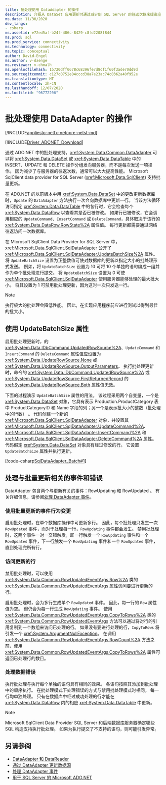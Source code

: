```yaml
---
title: 批处理使用 DataAdapter 的操作
description: 介绍从 DataSet 应用更新时通过减少到 SQL Server 的往返次数来提高应用程序性能。
ms.date: 11/30/2020
dev_langs:
- csharp
ms.assetid: e72ed5af-b24f-486c-8429-c8fd2208f844
ms.prod: sql
ms.prod_service: connectivity
ms.technology: connectivity
ms.topic: conceptual
author: David-Engel
ms.author: v-daenge
ms.reviewer: v-chmalh
ms.openlocfilehash: 1b720dff0678c68396fe7d8cf1f60f3ade70dd9d
ms.sourcegitcommit: c127c0752e84cccd38a7e23ac74c0362a40f952e
ms.translationtype: HT
ms.contentlocale: zh-CN
ms.lasthandoff: 12/07/2020
ms.locfileid: "96772206"
---
```

# <a name="batch-operations-using-dataadapters"></a>批处理使用 DataAdapter 的操作

[!INCLUDE[appliesto-netfx-netcore-netst-md](../../includes/appliesto-netfx-netcore-netst-md.md)]

[!INCLUDE[Driver_ADONET_Download](../../includes/driver_adonet_download.md)]

通过 ADO.NET 中的批处理支持，<xref:System.Data.Common.DataAdapter> 可以将 <xref:System.Data.DataSet> 或 <xref:System.Data.DataTable> 中的 INSERT、UPDATE 和 DELETE 操作分组发向服务器，而不是每次发送一项操作。 因为减少了与服务器的往返次数，通常可以大大提高性能。 Microsoft SqlClient data provider for SQL Server (<xref:Microsoft.Data.SqlClient>) 支持批量更新。

在 ADO.NET 的以前版本中用 <xref:System.Data.DataSet> 中的更改更新数据库时，`Update` 的 `DataAdapter` 方法执行一次会向数据库中更新一行。 当该方法循环访问指定 <xref:System.Data.DataTable> 中的各行时，它会检查每个 <xref:System.Data.DataRow> 以查看其是否已被修改。 如果行已被修改，它会调用相应的 `UpdateCommand`、`InsertCommand` 或 `DeleteCommand`，具体取决于该行的 <xref:System.Data.DataRow.RowState%2A> 属性值。 每行更新都需要通过网络往返访问一次数据库。

在 Microsoft SqlClient Data Provider for SQL Server 中，<xref:Microsoft.Data.SqlClient.SqlDataAdapter> 公开了 <xref:Microsoft.Data.SqlClient.SqlDataAdapter.UpdateBatchSize%2A> 属性。 将 `UpdateBatchSize` 设置为正整数值可使对数据库的更新以指定大小的批处理形式发送。 例如，将 `UpdateBatchSize` 设置为 10 可将 10 个单独的语句编成一组并作为单个批处理进行提交。 将 `UpdateBatchSize` 设置为 0 可使 <xref:Microsoft.Data.SqlClient.SqlDataAdapter> 使用服务器能够处理的最大批大小。 将其设置为 1 可禁用批处理更新，因为这时一次只发送一行。

> [!NOTE]
> 执行极大的批处理会降低性能。 因此，在实现应用程序前应进行测试以得到最佳的批大小。

## <a name="use-the-updatebatchsize-property"></a>使用 UpdateBatchSize 属性

启用批处理更新时，的 <xref:System.Data.IDbCommand.UpdatedRowSource%2A>、`UpdateCommand` 和 `InsertCommand` 的 `DeleteCommand` 属性值应设置为 <xref:System.Data.UpdateRowSource.None> 或 <xref:System.Data.UpdateRowSource.OutputParameters>。 执行批处理更新时，命令的 <xref:System.Data.IDbCommand.UpdatedRowSource%2A> 或 <xref:System.Data.UpdateRowSource.FirstReturnedRecord> 的 <xref:System.Data.UpdateRowSource.Both> 属性值无效。
  
下面的过程演示 `UpdateBatchSize` 属性的用法。 该过程采用两个自变量，一个是 <xref:System.Data.DataSet> 对象，它具有表示 Production.ProductCategory 表中 ProductCategoryID 和 Name 字段的列；另一个是表示批大小的整数（批处理中的行数）  。 代码创建一个新的 <xref:Microsoft.Data.SqlClient.SqlDataAdapter> 对象，并设置其 <xref:Microsoft.Data.SqlClient.SqlDataAdapter.UpdateCommand%2A>、<xref:Microsoft.Data.SqlClient.SqlDataAdapter.InsertCommand%2A> 和 <xref:Microsoft.Data.SqlClient.SqlDataAdapter.DeleteCommand%2A> 属性。 代码假定 <xref:System.Data.DataSet> 对象具有经过修改的行。 它设置 `UpdateBatchSize` 属性并执行更新。

[!code-csharp[SqlDataAdapter_Batch#1](~/../sqlclient/doc/samples/SqlDataAdapter_Batch.cs#1)]

## <a name="handle-batch-update-related-events-and-errors"></a>处理与批量更新相关的事件和错误

DataAdapter 包含两个与更新有关的事件：RowUpdating 和 RowUpdated 。 有关详细信息，请参阅[处理 DataAdapter 事件](handle-dataadapter-events.md)。

### <a name="event-behavior-changes-with-batch-updates"></a>使用批量更新的事件行为变更

启用批处理时，在单个数据库操作中可更新多行。 因此，每个批处理只发生一次 `RowUpdated` 事件，而对于处理每一行，`RowUpdating` 事件都会发生。 禁用批处理时，这两个事件一对一交错触发，即一行触发一个 `RowUpdating` 事件和一个 `RowUpdated` 事件，下一行触发一个 `RowUpdating` 事件和一个 `RowUpdated` 事件，直到处理完所有行。

### <a name="access-updated-rows"></a>访问更新的行

禁用批处理时，可以使用 <xref:System.Data.Common.RowUpdatedEventArgs.Row%2A> 类的 <xref:System.Data.Common.RowUpdatedEventArgs> 属性访问要进行更新的行。

启用批处理时，会为多行生成单个 `RowUpdated` 事件。 因此，每一行的 `Row` 属性值为空。 但仍会为每一行生成 `RowUpdating` 事件。 使用 <xref:System.Data.Common.RowUpdatedEventArgs.CopyToRows%2A> 类的 <xref:System.Data.Common.RowUpdatedEventArgs> 方法可以通过将对行的引用复制到一个数组来访问已处理的行。 如果没有要进行处理的行，`CopyToRows` 将引发一个 <xref:System.ArgumentNullException>。 在调用 <xref:System.Data.Common.RowUpdatedEventArgs.RowCount%2A> 方法之前，使用 <xref:System.Data.Common.RowUpdatedEventArgs.CopyToRows%2A> 属性可返回已处理行的数目。

### <a name="handle-data-errors"></a>处理数据错误

执行批处理与执行每个单独的语句具有相同的效果。 各语句按照其添加到批处理中的顺序执行。 在批处理模式下处理错误的方式与禁用批处理模式时相同。 每一行均单独处理。 只有在数据库中经过成功处理的行才能在 <xref:System.Data.DataRow> 内的相应 <xref:System.Data.DataTable> 中更新。

> [!NOTE]
> Microsoft SqlClient Data Provider SQL Server 和后端数据库服务器确定哪些 SQL 构造支持执行批处理。 如果为执行提交了不支持的语句，则可能引发异常。

## <a name="see-also"></a>另请参阅

- [DataAdapter 和 DataReader](dataadapters-datareaders.md)
- [通过 DataAdapter 更新数据源](update-data-sources-with-dataadapters.md)
- [处理 DataAdapter 事件](handle-dataadapter-events.md)
- [用于 SQL Server 的 Microsoft ADO.NET](microsoft-ado-net-sql-server.md)

